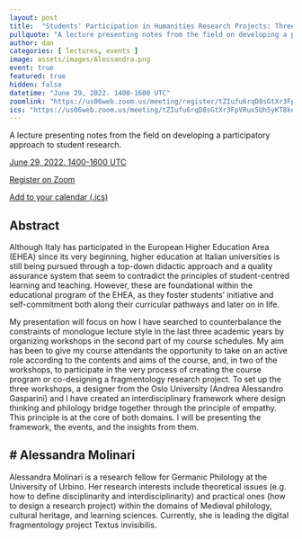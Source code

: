 ```yaml
---
layout: post
title:  "Students' Participation in Humanities Research Projects: Three Case Studies from Italy. Alessandra Molinari"
pullquote: "A lecture presenting notes from the field on developing a participatory approach to student research."
author: dan
categories: [ lectures, events ]
image: assets/images/Alessandra.png
event: true 
featured: true
hidden: false
datetime: "June 29, 2022. 1400-1600 UTC"
zoomlink: "https://us06web.zoom.us/meeting/register/tZIufu6rqD8sGtXr3FpVRux5Uh5yKT8konzO"
ics: "https://us06web.zoom.us/meeting/tZIufu6rqD8sGtXr3FpVRux5Uh5yKT8konzO/ics"
---
```


A lecture presenting notes from the field on developing a participatory approach to student research. 

[June 29, 2022. 1400-1600 UTC](https://www.timeanddate.com/worldclock/meetingdetails.html?year=2022&month=6&day=29&hour=14&min=0&sec=0&p1=137&p2=75&p3=179&p4=136&p5=195&p6=53&p7=771&p8=196&p9=240&p10=264)

[Register on Zoom](https://us06web.zoom.us/meeting/register/tZIufu6rqD8sGtXr3FpVRux5Uh5yKT8konzO)

[Add to your calendar (.ics)](https://us06web.zoom.us/meeting/tZIufu6rqD8sGtXr3FpVRux5Uh5yKT8konzO/ics)

## Abstract
Although Italy has participated in the European Higher Education Area (EHEA) since its very beginning, higher education at Italian universities is still being pursued through a top-down didactic approach and a quality assurance system that seem to contradict the principles of student-centred learning and teaching. However, these are foundational within the educational program of the EHEA, as they foster students’ initiative and self-commitment both along their curricular pathways and later on in life.

My presentation will focus on how I have searched to counterbalance the constraints of monologue lecture style in the last three academic years by organizing workshops in the second part of my course schedules. My aim has been to give my course attendants the opportunity to take on an active role according to the contents and aims of the course, and, in two of the workshops, to participate in the very process of creating the course program or co-designing a fragmentology research project. To set up the three workshops, a designer from the Oslo University (Andrea Alessandro Gasparini) and I have created an interdisciplinary framework where design thinking and philology bridge together through the principle of empathy. This principle is at the core of both domains. I will be presenting the framework, the events, and the insights from them.

## # Alessandra Molinari

Alessandra Molinari is a research fellow for Germanic Philology at the University of Urbino. Her research interests include theoretical issues (e.g. how to define disciplinarity and interdisciplinarity) and practical ones (how to design a research project) within the domains of Medieval philology, cultural heritage, and learning sciences. Currently, she is leading the digital fragmentology project Textus invisibilis.
